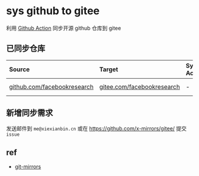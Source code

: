# sys github to gitee

利用 [Github Action](https://github.com/x-actions/git-mirrors) 同步开源 github 仓库到 gitee

## 已同步仓库

|Source|Target|Sync Account|Repo Count|Status|
|:---|:---|:---|:---|:---|
|[github.com/facebookresearch](https://github.com/facebookresearch)|[gitee.com/facebookresearch](https://gitee.com/facebookresearch)|-|-|[![github.com/facebookresearch](https://github.com/x-mirrors/gitee/actions/workflows/facebookresearch.yml/badge.svg)](https://github.com/x-mirrors/gitee/actions/workflows/facebookresearch.yml)|

## 新增同步需求

发送邮件到 `me@xiexianbin.cn` 或在 https://github.com/x-mirrors/gitee/ 提交 `issue`

## ref

- [git-mirrors](https://github.com/x-actions/git-mirrors)